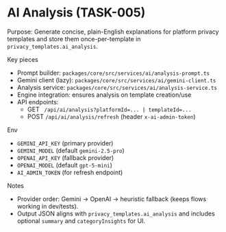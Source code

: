 # AI Analysis (TASK-005)

Purpose: Generate concise, plain-English explanations for platform privacy templates and store them once-per-template in `privacy_templates.ai_analysis`.

Key pieces
- Prompt builder: `packages/core/src/services/ai/analysis-prompt.ts`
- Gemini client (lazy): `packages/core/src/services/ai/gemini-client.ts`
- Analysis service: `packages/core/src/services/ai/analysis-service.ts`
- Engine integration: ensures analysis on template creation/use
- API endpoints:
  - GET ` /api/ai/analysis?platformId=... | templateId=...`
  - POST `/api/ai/analysis/refresh` (header `x-ai-admin-token`)

Env
- `GEMINI_API_KEY` (primary provider)
- `GEMINI_MODEL` (default `gemini-2.5-pro`)
- `OPENAI_API_KEY` (fallback provider)
- `OPENAI_MODEL` (default `gpt-5-mini`)
- `AI_ADMIN_TOKEN` (for refresh endpoint)

Notes
- Provider order: Gemini → OpenAI → heuristic fallback (keeps flows working in dev/tests).
- Output JSON aligns with `privacy_templates.ai_analysis` and includes optional `summary` and `categoryInsights` for UI.
